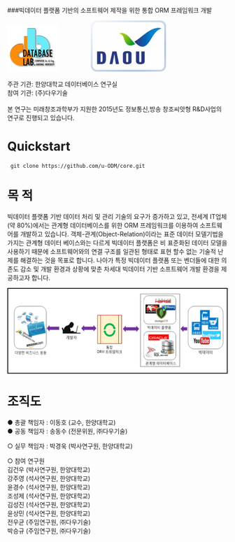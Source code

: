 ###빅데이터 플랫폼 기반의 소프트웨어 제작을 위한 통합 ORM 프레임워크 개발
</br>

<a href="http://database.hanyang.ac.kr"><img src="https://github.com/u-ODM/core/blob/master/image/databaselab.jpg"/></a>&nbsp;&nbsp;&nbsp;&nbsp;&nbsp;&nbsp;&nbsp;&nbsp;&nbsp;&nbsp;&nbsp;&nbsp;&nbsp;&nbsp;&nbsp;&nbsp;&nbsp;&nbsp;&nbsp;<a href="http://www.daou.com"><img src="https://github.com/u-ODM/core/blob/master/image/daou.jpg"/></a>


주관 기관: 한양대학교 데이터베이스 연구실</br>
참여 기관: (주)다우기술</br></br>
본 연구는 미래창조과학부가 지원한 2015년도 정보통신,방송 창조씨앗형 R&D사업의 연구로 진행되고 있습니다.

Quickstart
==========

     git clone https://github.com/u-ODM/core.git
     
목 적
=========
     
빅데이터 플랫폼 기반 데이터 처리 및 관리 기술의 요구가 증가하고 있고, 전세계 IT업체(약 80%)에서는 관계형 데이터베이스를 위한 ORM 프레임워크를 이용하여 소프트웨어를 개발하고 있습니다.
객체-관계(Object-Relation)이라는 표준 데이터 모델기법을 가지는 관계형 데이터 베이스와는 다르게 빅데이터 플랫폼은 비 표준화된 데이터 모델을 사용하기 때문에 소프트웨어와의 연결 구조를 일관된 형태로 표현 할수 없는 기술적 난제를 해결하는 것을 목표로 합니다.
나아가 특정 빅데이터 플랫폼 또는 벤더들에 대한 의존도 감소 및 개발 환경과 상황에 맞춘 차세대 빅데이터 기반 소프트웨어 개발 환경을 제공하고자 합니다. 

<img src="https://github.com/u-ODM/core/blob/master/image/목적.jpg"/>

조직도
=========
     
● 총괄 책임자 : 이동호 (교수, 한양대학교)</br>
● 공동 책임자 : 송동수 (전문위원, ㈜다우기술)</br>

○ 실무 책임자 : 박경욱 (박사연구원, 한양대학교)

○ 참여 연구원</br>
  김건우 (박사연구원, 한양대학교)</br>
  강주영 (석사연구원, 한양대학교)</br>
  윤경수 (석사연구원, 한양대학교)</br>
  조성제 (석사연구원, 한양대학교)</br>
  김성진 (석사연구원, 한양대학교)</br>
  윤상민 (석사연구원, 한양대학교)</br>
  전우균 (주임연구원, ㈜다우기술)</br>
  박승규 (주임연구원, ㈜다우기술)




